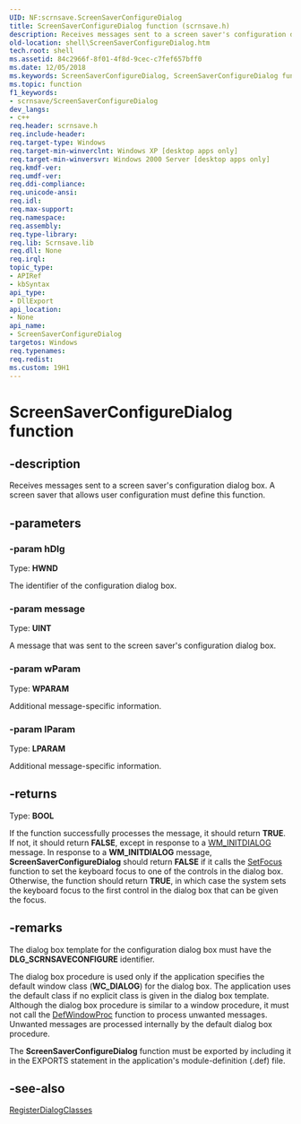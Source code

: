 ```yaml
---
UID: NF:scrnsave.ScreenSaverConfigureDialog
title: ScreenSaverConfigureDialog function (scrnsave.h)
description: Receives messages sent to a screen saver's configuration dialog box. A screen saver that allows user configuration must define this function.
old-location: shell\ScreenSaverConfigureDialog.htm
tech.root: shell
ms.assetid: 84c2966f-8f01-4f8d-9cec-c7fef657bff0
ms.date: 12/05/2018
ms.keywords: ScreenSaverConfigureDialog, ScreenSaverConfigureDialog function [Windows Shell], _win32_ScreenSaverConfigureDialog, scrnsave/ScreenSaverConfigureDialog, shell.ScreenSaverConfigureDialog
ms.topic: function
f1_keywords:
- scrnsave/ScreenSaverConfigureDialog
dev_langs:
- c++
req.header: scrnsave.h
req.include-header: 
req.target-type: Windows
req.target-min-winverclnt: Windows XP [desktop apps only]
req.target-min-winversvr: Windows 2000 Server [desktop apps only]
req.kmdf-ver: 
req.umdf-ver: 
req.ddi-compliance: 
req.unicode-ansi: 
req.idl: 
req.max-support: 
req.namespace: 
req.assembly: 
req.type-library: 
req.lib: Scrnsave.lib
req.dll: None
req.irql: 
topic_type:
- APIRef
- kbSyntax
api_type:
- DllExport
api_location:
- None
api_name:
- ScreenSaverConfigureDialog
targetos: Windows
req.typenames: 
req.redist: 
ms.custom: 19H1
---
```


# ScreenSaverConfigureDialog function


## -description


Receives messages sent to a screen saver's configuration dialog box. A screen saver that allows user configuration must define this function.


## -parameters




### -param hDlg

Type: <b>HWND</b>

The identifier of the configuration dialog box.


### -param message

Type: <b>UINT</b>

A message that was sent to the screen saver's configuration dialog box.


### -param wParam

Type: <b>WPARAM</b>

Additional message-specific information.


### -param lParam

Type: <b>LPARAM</b>

Additional message-specific information.


## -returns



Type: <b>BOOL</b>

If the function successfully processes the message, it should return <b>TRUE</b>. If not, it should return <b>FALSE</b>, except in response to a <a href="https://docs.microsoft.com/windows/desktop/dlgbox/wm-initdialog">WM_INITDIALOG</a> message. In response to a <b>WM_INITDIALOG</b> message, <b>ScreenSaverConfigureDialog</b> should return <b>FALSE</b> if it calls the <a href="https://docs.microsoft.com/windows/desktop/api/winuser/nf-winuser-setfocus">SetFocus</a> function to set the keyboard focus to one of the controls in the dialog box. Otherwise, the function should return <b>TRUE</b>, in which case the system sets the keyboard focus to the first control in the dialog box that can be given the focus.




## -remarks



The dialog box template for the configuration dialog box must have the <b>DLG_SCRNSAVECONFIGURE</b> identifier.

The dialog box procedure is used only if the application specifies the default window class (<b>WC_DIALOG</b>) for the dialog box. The application uses the default class if no explicit class is given in the dialog box template. Although the dialog box procedure is similar to a window procedure, it must not call the <a href="https://docs.microsoft.com/windows/desktop/api/winuser/nf-winuser-defwindowproca">DefWindowProc</a> function to process unwanted messages. Unwanted messages are processed internally by the default dialog box procedure.

The <b>ScreenSaverConfigureDialog</b> function must be exported by including it in the EXPORTS statement in the application's module-definition (.def) file.




## -see-also




<a href="https://docs.microsoft.com/windows/desktop/api/scrnsave/nf-scrnsave-registerdialogclasses">RegisterDialogClasses</a>
 

 

